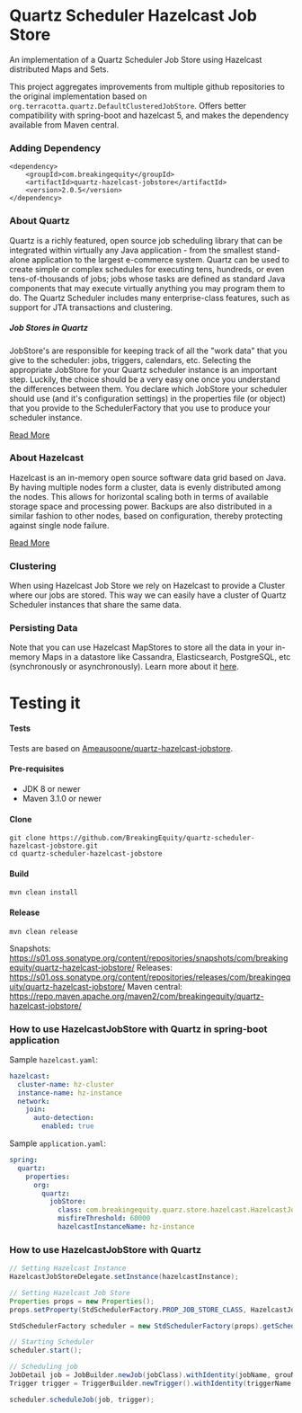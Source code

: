 Quartz Scheduler Hazelcast Job Store
====================================
An implementation of a Quartz Scheduler Job Store using Hazelcast distributed Maps and Sets.

This project aggregates improvements from multiple github repositories to the original implementation based on `org.terracotta.quartz.DefaultClusteredJobStore`.
Offers better compatibility with spring-boot and hazelcast 5, and makes the dependency available from Maven central.

### Adding Dependency
```
<dependency>
    <groupId>com.breakingequity</groupId>
    <artifactId>quartz-hazelcast-jobstore</artifactId>
    <version>2.0.5</version>
</dependency>
```

### About Quartz
Quartz is a richly featured, open source job scheduling library that can be integrated within virtually any Java application - from the smallest stand-alone application to the largest e-commerce system. Quartz can be used to create simple or complex schedules for executing tens, hundreds, or even tens-of-thousands of jobs; jobs whose tasks are defined as standard Java components that may execute virtually anything you may program them to do. The Quartz Scheduler includes many enterprise-class features, such as support for JTA transactions and clustering.

##### Job Stores in Quartz
JobStore's are responsible for keeping track of all the "work data" that you give to the scheduler: jobs, triggers, calendars, etc. Selecting the appropriate JobStore for your Quartz scheduler instance is an important step. Luckily, the choice should be a very easy one once you understand the differences between them. You declare which JobStore your scheduler should use (and it's configuration settings) in the properties file (or object) that you provide to the SchedulerFactory that you use to produce your scheduler instance.

[Read More](http://quartz-scheduler.org/documentation/quartz-2.x/tutorials/tutorial-lesson-09)

### About Hazelcast
Hazelcast is an in-memory open source software data grid based on Java. By having multiple nodes form a cluster, data is evenly distributed among the nodes. This allows for horizontal scaling both in terms of available storage space and processing power. Backups are also distributed in a similar fashion to other nodes, based on configuration, thereby protecting against single node failure.

[Read More](http://hazelcast.org/)

### Clustering
When using Hazelcast Job Store we rely on Hazelcast to provide a Cluster where our jobs are stored. This way we can easily have a cluster of Quartz Scheduler instances that share the same data.

### Persisting Data
Note that you can use Hazelcast MapStores to store all the data in your in-memory Maps in a datastore like Cassandra, Elasticsearch, PostgreSQL, etc (synchronously or asynchronously). Learn more about it [here](http://docs.hazelcast.org/docs/3.4/manual/html/map-persistence.html).

# Testing it

#### Tests
Tests are based on [Ameausoone/quartz-hazelcast-jobstore](https://github.com/Ameausoone/quartz-hazelcast-jobstore). 

#### Pre-requisites

* JDK 8 or newer
* Maven 3.1.0 or newer

#### Clone
```
git clone https://github.com/BreakingEquity/quartz-scheduler-hazelcast-jobstore.git
cd quartz-scheduler-hazelcast-jobstore
```
#### Build
```
mvn clean install
```

#### Release
```
mvn clean release
```
Snapshots: https://s01.oss.sonatype.org/content/repositories/snapshots/com/breakingequity/quartz-hazelcast-jobstore/
Releases: https://s01.oss.sonatype.org/content/repositories/releases/com/breakingequity/quartz-hazelcast-jobstore/ 
Maven central: https://repo.maven.apache.org/maven2/com/breakingequity/quartz-hazelcast-jobstore/

### How to use HazelcastJobStore with Quartz in spring-boot application

Sample `hazelcast.yaml`:
```yaml
hazelcast:
  cluster-name: hz-cluster
  instance-name: hz-instance
  network:
    join:
      auto-detection:
        enabled: true
```

Sample `application.yaml`:
```yaml
spring:
  quartz:
    properties:
      org:
        quartz:
          jobStore:
            class: com.breakingequity.quarz.store.hazelcast.HazelcastJobStoreDelegate
            misfireThreshold: 60000
            hazelcastInstanceName: hz-instance
```


### How to use HazelcastJobStore with Quartz
```java
// Setting Hazelcast Instance
HazelcastJobStoreDelegate.setInstance(hazelcastInstance);

// Setting Hazelcast Job Store
Properties props = new Properties();
props.setProperty(StdSchedulerFactory.PROP_JOB_STORE_CLASS, HazelcastJobStoreDelegate.class.getName());

StdSchedulerFactory scheduler = new StdSchedulerFactory(props).getScheduler();

// Starting Scheduler
scheduler.start();

// Scheduling job
JobDetail job = JobBuilder.newJob(jobClass).withIdentity(jobName, grouName).build();
Trigger trigger = TriggerBuilder.newTrigger().withIdentity(triggerName, triggerGroup).forJob(job).startAt(new Date(startAt)).build();

scheduler.scheduleJob(job, trigger);
```

